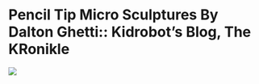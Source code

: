 <!--
id: 937638111
link: http://tumblr.atmos.org/post/937638111/pencil-tip-micro-sculptures-by-dalton-ghetti
slug: pencil-tip-micro-sculptures-by-dalton-ghetti
date: Wed Aug 11 2010 09:31:44 GMT-0700 (PDT)
publish: 2010-08-011
tags: 
title: Pencil Tip Micro Sculptures By Dalton Ghetti:: Kidrobot&#8217;s Blog, The KRonikle
-->


Pencil Tip Micro Sculptures By Dalton Ghetti:: Kidrobot&#8217;s Blog, The KRonikle
==================================================================================

![](http://www.tumblr.com/photo/1280/atmos/937638111/1/tumblr_l6zxwwTmxY1qz4sng)


